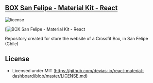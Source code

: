 ## [BOX San Felipe - Material Kit - React](https://boxsanfelipe.netlify.app)

![license](https://img.shields.io/badge/license-MIT-blue.svg)

[![BOX San Felipe - Material Kit - React](https://boxsanfelipe.netlify.app)

Repository created for store the website of a Crossfit Box, in San Felipe (Chile)

## License

- Licensed under MIT (https://github.com/devias-io/react-material-dashboard/blob/master/LICENSE.md)
